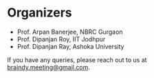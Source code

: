 # Organizers

- Prof. Arpan Banerjee, NBRC Gurgaon
- Prof. Dipanjan Roy, IIT Jodhpur
- Prof. Dipanjan Ray, Ashoka University

If you have any queries, please reach out to us at <a href="mailto:braindy.meeting@gmail.com">braindy.meeting@gmail.com</a>.